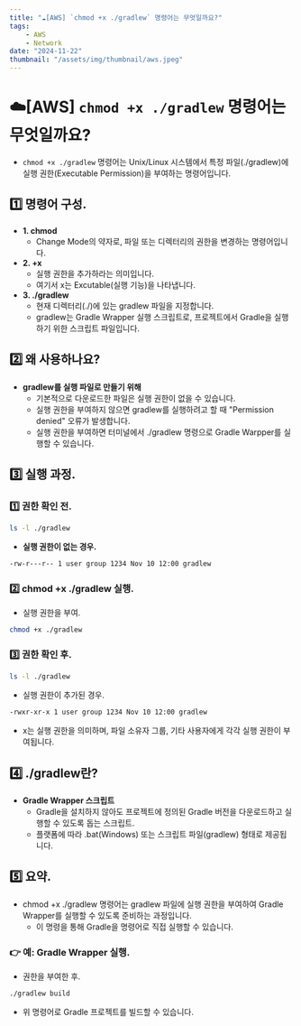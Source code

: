 ```yaml
---
title: "☁️[AWS] `chmod +x ./gradlew` 명령어는 무엇일까요?"
tags:
    - AWS
    - Network
date: "2024-11-22"
thumbnail: "/assets/img/thumbnail/aws.jpeg"
---
```


# ☁️[AWS] `chmod +x ./gradlew` 명령어는 무엇일까요?
- `chmod +x ./gradlew` 명령어는 Unix/Linux 시스템에서 특정 파일(./gradlew)에 실행 권한(Executable Permission)을 부여하는 명령어입니다.

## 1️⃣ 명령어 구성.
- **1. chmod**
    - Change Mode의 약자로, 파일 또는 디렉터리의 권한을 변경하는 명령어입니다.
- **2. +x**
    - 실행 권한을 추가하라는 의미입니다.
    - 여기서 x는 Excutable(실행 기능)을 나타냅니다.
- **3. ./gradlew**
    - 현재 디렉터리(./)에 있는 gradlew 파일을 지정합니다.
    - gradlew는 Gradle Wrapper 실행 스크립트로, 프로젝트에서 Gradle을 실행하기 위한 스크립트 파일입니다.

## 2️⃣ 왜 사용하나요?
- **gradlew를 실행 파일로 만들기 위해**
    - 기본적으로 다운로드한 파일은 실행 권한이 없을 수 있습니다.
    - 실행 권한을 부여하지 않으면 gradlew를 실행하려고 할 때 "Permission denied" 오류가 발생합니다.
    - 실행 권한을 부여하면 터미널에서 ./gradlew 명령으로 Gradle Warpper를 실행할 수 있습니다.

## 3️⃣ 실행 과정.
### 1️⃣ 권한 확인 전.
```bash
ls -l ./gradlew
```
- **실행 권한이 없는 경우.**
```bash
-rw-r---r-- 1 user group 1234 Nov 10 12:00 gradlew
```

### 2️⃣ chmod +x ./gradlew 실행.
- 실행 권한을 부여.
```bash
chmod +x ./gradlew
```

### 3️⃣ 권한 확인 후.
```bash
ls -l ./gradlew
```
- 실행 권한이 추가된 경우.
```bash
-rwxr-xr-x 1 user group 1234 Nov 10 12:00 gradlew
```
- x는 실행 권한을 의미하며, 파일 소유자 그룹, 기타 사용자에게 각각 실행 권한이 부여됩니다.

## 4️⃣ ./gradlew란?
- **Gradle Wrapper 스크립트**
    - Gradle을 설치하지 않아도 프로젝트에 정의된 Gradle 버전을 다운로드하고 실행할 수 있도록 돕는 스크립트.
    - 플랫폼에 따라 .bat(Windows) 또는 스크립트 파일(gradlew) 형태로 제공됩니다.

## 5️⃣ 요약.
- chmod +x ./gradlew 명령어는 gradlew 파일에 실행 권한을 부여하여 Gradle Wrapper를 실행할 수 있도록 준비하는 과정입니다.
    - 이 명령을 통해 Gradle을 명령어로 직접 실행할 수 있습니다.

### 👉 예: Gradle Wrapper 실행.
- 권한을 부여한 후.
```bash
./gradlew build
```
- 위 명령어로 Gradle 프로젝트를 빌드할 수 있습니다.
